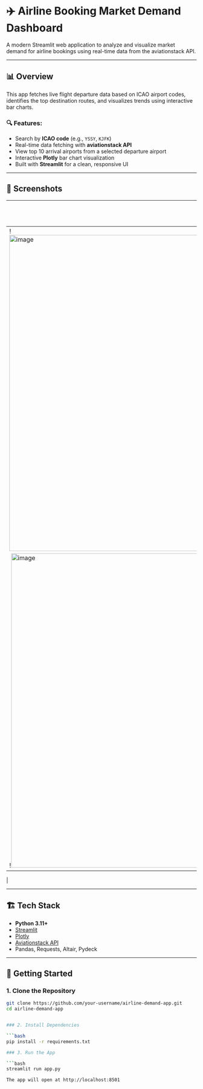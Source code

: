 # ✈️ Airline Booking Market Demand Dashboard

A modern Streamlit web application to analyze and visualize market demand for airline bookings using real-time data from the aviationstack API.

---

## 📊 Overview

This app fetches live flight departure data based on ICAO airport codes, identifies the top destination routes, and visualizes trends using interactive bar charts.

### 🔍 Features:
- Search by **ICAO code** (e.g., `YSSY`, `KJFK`)
- Real-time data fetching with **aviationstack API**
- View top 10 arrival airports from a selected departure airport
- Interactive **Plotly** bar chart visualization
- Built with **Streamlit** for a clean, responsive UI

---

## 📸 Screenshots

| Input ICAO Code | Sample Route Insights |
|------------------|------------------------|
| !<img width="1916" height="837" alt="image" src="https://github.com/user-attachments/assets/5d1c91ef-70ea-4f39-86e1-8cbcfa167c9c" />
 | !<img width="1557" height="832" alt="image" src="https://github.com/user-attachments/assets/6f151ded-b613-4e02-a96b-37a83c502926" />
|

---

## 🏗️ Tech Stack

- **Python 3.11+**
- [Streamlit](https://streamlit.io/)
- [Plotly](https://plotly.com/)
- [Aviationstack API](https://aviationstack.com/)
- Pandas, Requests, Altair, Pydeck

---

## 🚀 Getting Started

### 1. Clone the Repository

```bash
git clone https://github.com/your-username/airline-demand-app.git
cd airline-demand-app


### 2. Install Dependencies

```bash
pip install -r requirements.txt

### 3. Run the App

```bash
streamlit run app.py

The app will open at http://localhost:8501

